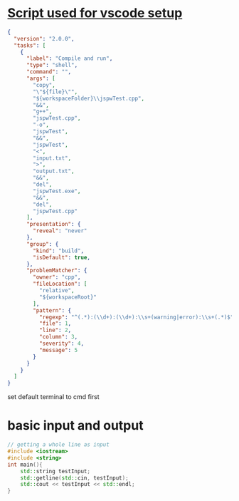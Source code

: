 # [Script used for vscode setup](https://www.youtube.com/redirect?event=video_description&redir_token=QUFFLUhqbU10WDBZSnJDMnhjTXdDMG1FRENfV19yQzNEQXxBQ3Jtc0tuQURYNGwwVG1MUk5tVzNCQTNyek9VVHRtbVZjLVRacDdCeDhqRklkTXR5UzI5MUptS1NGVlgwZ3RrSFlDcWo4Z0k0ZWNYRDk1SDdKR3VOV2VyR1Q1aGFWNzlWSExGY25Ra0RPRVFvaDJ5bVREbHBoOA&q=https%3A%2F%2Ftakeuforward.org%2Fset-up%2Fhow-to-set-up-visual-studio-code-for-c-cp-and-dsa%2F&v=h3uDCJ5mvgw)

```json 
{
  "version": "2.0.0",
  "tasks": [
    {
      "label": "Compile and run",
      "type": "shell",
      "command": "",
      "args": [
        "copy",
        "\"${file}\"",
        "${workspaceFolder}\\jspwTest.cpp",
        "&&",
        "g++",
        "jspwTest.cpp",
        "-o",
        "jspwTest",
        "&&",
        "jspwTest",
        "<",
        "input.txt",
        ">",
        "output.txt",
        "&&",
        "del",
        "jspwTest.exe",
        "&&",
        "del",
        "jspwTest.cpp"
      ],
      "presentation": {
        "reveal": "never"
      },
      "group": {
        "kind": "build",
        "isDefault": true,
      },
      "problemMatcher": {
        "owner": "cpp",
        "fileLocation": [
          "relative",
          "${workspaceRoot}"
        ],
        "pattern": {
          "regexp": "^(.*):(\\d+):(\\d+):\\s+(warning|error):\\s+(.*)$",
          "file": 1,
          "line": 2,
          "column": 3,
          "severity": 4,
          "message": 5
        }
      }
    }
  ]
}
```

set default terminal to cmd first
# basic input and output 

```c++
// getting a whole line as input 
#include <iostream> 
#include <string> 
int main(){
	std::string testInput; 
	std::getline(std::cin, testInput); 
	std::cout << testInput << std::endl; 
}
```


